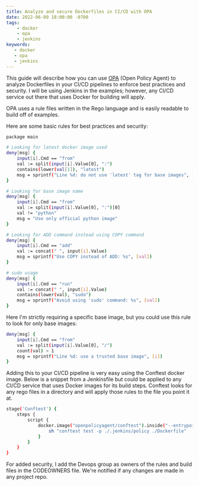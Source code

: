 ```yaml
---
title: Analyze and secure Dockerfiles in CI/CD with OPA
date: 2022-06-09 18:00:00 -0700
tags:
    - docker
    - opa
    - jenkins
keywords:
   - docker
   - opa
   - jenkins
---
```

This guide will describe how you can use [OPA][opa] (Open Policy Agent) to analyze Dockerfiles in your CI/CD pipelines to enforce best practices and security. I will be using Jenkins in the examples; however, any CI/CD service out there that uses Docker for building will apply.

OPA uses a rule files written in the Rego language and is easily readable to build off of examples.

Here are some basic rules for best practices and security:

```bash
package main

# Looking for latest docker image used
deny[msg] {
    input[i].Cmd == "from"
    val := split(input[i].Value[0], ":")
    contains(lower(val[1]), "latest")
    msg = sprintf("Line %d: do not use 'latest' tag for base images", [i])
}

# Looking for base image name
deny[msg] {
    input[i].Cmd == "from"
    val := split(input[i].Value[0], ":")[0]
    val != "python"
    msg = "Use only official python image"
}

# Looking for ADD command instead using COPY command
deny[msg] {
    input[i].Cmd == "add"
    val := concat(" ", input[i].Value)
    msg = sprintf("Use COPY instead of ADD: %s", [val])
}

# sudo usage
deny[msg] {
    input[i].Cmd == "run"
    val := concat(" ", input[i].Value)
    contains(lower(val), "sudo")
    msg = sprintf("Avoid using 'sudo' command: %s", [val])
}
```

Here I'm strictly requiring a specific base image, but you could use this rule to look for only base images:

```bash
deny[msg] {
    input[i].Cmd == "from"
    val := split(input[i].Value[0], "/")
    count(val) > 1
    msg = sprintf("Line %d: use a trusted base image", [i])
}
```

Adding this to your CI/CD pipeline is very easy using the Conftest docker image. Below is a snippet from a Jenkinsfile but could be applied to any CI/CD service that uses Docker images for its build steps. Conftest looks for any rego files in a directory and will apply those rules to the file you point it at. 

```bash
stage('Conftest') {
    steps {
        script {
            docker.image("openpolicyagent/conftest").inside("--entrypoint=") {
                sh "conftest test -p ./.jenkins/policy ./Dockerfile"
            }
        }
    }
}
```

For added security, I add the Devops group as owners of the rules and build files in the CODEOWNERS file. We're notified if any changes are made in any project repo.

[opa]: https://www.openpolicyagent.org
